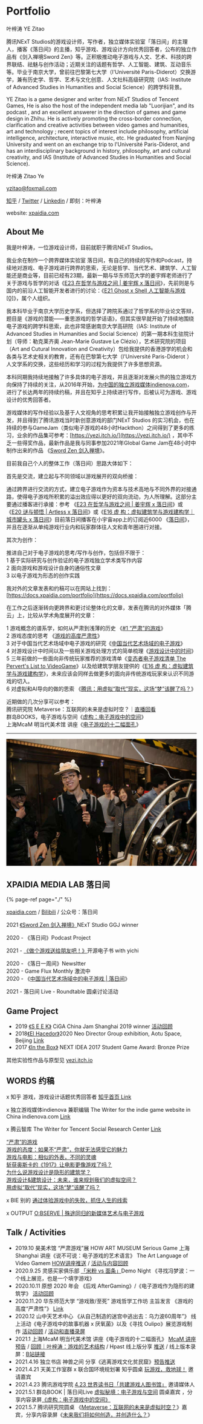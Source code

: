 # Portfolio

叶梓涛  YE Zitao 

腾讯NExT Studios的游戏设计师，写作者，独立媒体实验室「落日间」的主理人，播客《落日间》的主播，知乎游戏、游戏设计方向优秀回答者，公布的独立作品有《剑入禅境Sword Zen》等。正积极推动电子游戏与人文、艺术、科技的跨界联结、祛魅与创作活动；近期关注的话题有哲学、人工智能、建筑、互动音乐等。毕业于南京大学，曾前往巴黎第七大学（l'Université Paris-Diderot）交换游学，兼有历史学、哲学、艺术与文化创意、人文社科高级研究院（IAS: Institute of Advanced Studies in Humanities and Social Science）的跨学科背景。

YE Zitao is a game designer and writer from NExT Studios of Tencent Games, He is also the host of the independent media lab "Luorijian", and its podcast , and an excellent answerer in the direction of games and game design in Zhihu. He is actively promoting the cross-border connection, clarification and creative activities between video games and humanities, art and technology ; recent topics of interest include philosophy, artificial intelligence, architecture, interactive music, etc. He graduated from Nanjing University and went on an exchange trip to l'Université Paris-Diderot, and has an interdisciplinary background in history, philosophy, art and cultural creativity, and IAS \(Institute of Advanced Studies in Humanities and Social Science\). 

叶梓涛 Zitao Ye  

[yzitao@foxmail.com](mailto:yzitao@foxmail.com)

[知乎](https://www.zhihu.com/people/xie-mo-zhe) / [Twitter](https://twitter.com/Nir_yezi) / [Linkedin](https://www.linkedin.com/in/%E6%A2%93%E6%B6%9B-%E5%8F%B6-46b701111/) / 即刻：叶梓涛

website: [xpaidia.com](http://xpaidia.com/)

## About Me

我是叶梓涛，一位游戏设计师，目前就职于腾讯NExT Studios。

我业余在制作一个跨界媒体实验室 落日间，有自己的持续的写作和Podcast，持续地对游戏、电子游戏进行跨界的思索，无论是哲学、当代艺术、建筑学、人工智能还是商业等，目前已经有23期，最新一期与华东师范大学的姜宇辉老师进行了关于游戏与哲学的对话《[E23 在哲学与游戏之间 \| 姜宇辉 x 落日间](https://docs.xpaidia.com/update/podcast/e23)》，先前则是与国内的前沿人工智能开发者进行的讨论：《[E21 Ghost x Shell 人工智能与游戏 \[0\]](https://docs.xpaidia.com/update/podcast/e21)》，属个人组织。

我本科毕业于南京大学历史学系，但选择了跨院系通过了哲学系的毕业论文答辩，题目是《游戏的潜能——重思游戏的哲学话语》，但其实很早就开始了持续地围绕电子游戏的跨学科思索，此也非常感谢南京大学高研院（IAS: Institute of Advanced Studies in Humanities and Social Science）的第一期本科生驻院计划（导师：勒克莱齐奥 Jean-Marie Gustave Le Clézio），艺术研究院的项目（Art and Cutural Innovation and Creativity）包给我提供的香港游学的机会和各类与艺术史相关的教育，还有在巴黎第七大学（l'Université Paris-Diderot ）人文学系的交换，这些经历和学习的过程为我提供了许多思想资源。

本科同期我持续地接触了许多具体的电子游戏，并且逐渐对发展火热的独立游戏方向保持了持续的关注，从2016年开始，[为中国的独立游戏媒体indienova.com](http://xn--indienova-pl6noen4lz29a2oltl1ace7b1yqezoqft.com)，进行了长达两年的持续约稿，并且在知乎上持续进行写作，后被认可为游戏、游戏设计的优秀回答者。

游戏媒体的写作经验以及基于人文视角的思考积累让我开始接触独立游戏创作与开发，并且得到了腾讯游戏当时新创意游戏的部门NExT Studios 的实习机会，也在持续的参与GameJam（类似电子游戏的48小时Hackthon）之间得到了更多的练习，业余的作品集可参考：[https://yezi.itch.io/](https://yezi.itch.io/) ，其中不乏一些得奖作品，最新作品是我与同事参加2021年Global Game Jam在48小时中制作出来的作品 《[Sword Zen 剑入禅境](https://docs.xpaidia.com/update/podcast/e18)》。



目前我自己个人的整体工作（落日间）思路大体如下：

首先是交流，建立起与不同领域以游戏展开的双向桥接：

通过跨界进行交流的方式，建立电子游戏作为资本与技术高地与不同外界的对接通路，使得电子游戏所积累的溢出效应得以更好的双向流动，为人所理解。这部分主要通过播客进行承接：参考 《[E23 在哲学与游戏之间 \| 姜宇辉 x 落日间](https://docs.xpaidia.com/update/podcast/e23)》或《[E20 谜与顿悟 \| Artless x 落日间](https://docs.xpaidia.com/update/podcast/e20)》或《[E16 虚 构：虚拟建筑学与游戏建构学｜城市罐头 x 落日间](https://docs.xpaidia.com/update/podcast/e16)》目前落日间播客在小宇宙app上的订阅近6000 《[落日间](https://www.xiaoyuzhoufm.com/podcast/5ef1608d418a84a046a1ca40)》，并且在逐渐从单纯游戏行业内和玩家群体往人文和青年圈进行对接。

其次为创作：

推进自己对于电子游戏的思考/写作与创作，包括但不限于：  
1 基于实际研究与创作验证的电子游戏独立学术类写作内容  
2 面向游戏和游戏设计自身的通俗性文章  
3 以电子游戏为形态的创作实践



我对外的文章发表和约稿可以在网站上找到：[https://docs.xpaidia.com/portfolio](https://docs.xpaidia.com/portfolio)

在工作之后逐渐转向更跨界和更讨论整体化的文章，发表在腾讯的对外媒体「腾云」上，比较从学术角度展开的文章：

1 游戏概念的谱系学，如何从严肃到浅薄的历史 《[\#1 “严肃”的游戏](https://docs.xpaidia.com/ficstruction/paidia/1-yan-su-de-you-xi)》  
2 游戏态度的思考 《[游戏的高度严肃性](https://docs.xpaidia.com/ficstruction/paidia/2-you-xi-de-gao-du-yan-su-xing)》  
3 对于中国当代艺术场域中电子游戏的研究《[中国当代艺术场域的电子游戏](https://docs.xpaidia.com/ficstruction/undo/contemporaryart)》  
4 对游戏设计中时间以及一些相关游戏处理方式的简单梳理《[游戏设计中的时间](https://docs.xpaidia.com/ficstruction/undo/timeingamedesign)》  
5 三年前做的一些面向非传统玩家推荐的游戏清单《[变态者电子游戏清单 The Pervert's List to VideoGame](https://zhuanlan.zhihu.com/p/87188352)》以及给建筑学朋友提供的《[E16 虚 构：虚拟建筑学与游戏建构学](https://docs.xpaidia.com/update/podcast/e16)》，未来应该会同样去做更多的面向非传统游戏玩家来认识不同游戏的切入。  
6 对虚拟和AI导向的做的思索 《[腾讯：用虚拟“取代”现实，这场“梦”该醒了吗？](https://mp.weixin.qq.com/s/ngRKfOkOp44-wQk1qvM0Bg)》

近期做的几次分享可以参考：  
腾讯研究院 Metaverse：互联网的未来是虚拟时空？｜[直播回看](https://www.bilibili.com/video/BV1nU4y1t7pB?p=2)  
群岛BOOKS，电子游戏与空间《[虚构：电子游戏中的空间](https://www.bilibili.com/video/BV1bp4y147mZ?t=806)》  
上海McaM 明当代美术馆 讲座《[电子游戏的十二幅面孔](https://www.bilibili.com/video/BV1T5411n7J1)》





---------

![](.gitbook/assets/self.png)

## XPAIDIA MEDIA LAB 落日间

{% page-ref page="./" %}

[xpaidia.com](https://xpaidia.com) / [Bilibili](https://space.bilibili.com/3169565) / 公众号：落日间

2021 [《Sword Zen 剑入禅境》](https://yezi.itch.io/sz)NExT Studio GGJ winner

2020 - 《落日间》Podcast Project

2021 - [《做个游戏送给朋友吧！》](https://luorijian.gitbook.io/pweb/tools)开源电子书 with yichi   
  
2020 - 《落日一周间》Newsltter  
2020 - Game Flux Monthly 激流中  
2020 - 《[中国当代艺术场域中的电子游戏 \| 落日间](https://mp.weixin.qq.com/s/fMOkRcm08kW3g4PPFnOvQQ)》

2021 - 落日间 Live - Roundtable 圆桌讨论活动 

## Game Project

* 2019 [《S E E K》](https://yezi.itch.io/seek) CiGA China Jam Shanghai 2019 winner [活动回顾](https://mp.weixin.qq.com/s/8p2MUg6fVChKTNv1j22mkQ)
* 2018[《El Hacedor》](https://yezi.itch.io/hacedor)2020 Neo Director Group exhibition, Aotu Space, Beijing [Link](https://mp.weixin.qq.com/s/VrqQQSO24L8ji25oFbelRg)
* 2017 [《In the Box》](https://yezi.itch.io/in-the-box) NEXT IDEA 2017 Student Game Award: Bronze Prize

其他实验性作品与原型见 [yezi.itch.io](https://yezi.itch.io/)

## WORDS 约稿

x 知乎 游戏，游戏设计话题优秀回答者 [知乎首页 Link](https://www.zhihu.com/people/xie-mo-zhe)

x 独立游戏媒体indienova 兼职编辑 The Writer for the indie game website in China indienova.com [Link](https://indienova.com/u/guatif)

x 腾云智库 The Writer for Tencent Social Research Center [Link](https://mp.weixin.qq.com/s/p34QyzNl91PUCH4vcKc5BA)  
  
[“严肃”的游戏](https://mp.weixin.qq.com/s/uiYhfS_vDIN9oTabnxzkFA)  
[游戏的态度：如果不“严肃”，你就无法感受它的魅力](https://mp.weixin.qq.com/s/p34QyzNl91PUCH4vcKc5BA)  
[游戏与电影：相似的外表，不同的灵魂](https://mp.weixin.qq.com/s/Ckqn-KvI4muqtG9xLzDaGg)  
[斩获奥斯卡的《1917》让电影更像游戏了吗？](https://mp.weixin.qq.com/s/vl1sdYIiE4JzTrWCdrsd-Q)  
[为什么说游戏设计是隐形的建筑学？](https://mp.weixin.qq.com/s/_dd8rXhGrKW_vTRrmKMAUQ)  
[游戏设计&建筑设计：未来，谁来规划我们的虚拟空间？](https://mp.weixin.qq.com/s/FogiFZWrnV7vwH7hs2i8VQ)  
[用虚拟“取代”现实，这场“梦”该醒了吗？](https://mp.weixin.qq.com/s/ngRKfOkOp44-wQk1qvM0Bg)

x BIE 别的 [通过体验游戏中的失败，抓住人生的线索](https://mp.weixin.qq.com/s/qgLKD40fMCzyDlLJiOARuQ)

x OUTPUT [O:BSERVE \| 殊途同归的新媒体艺术与电子游戏](https://mp.weixin.qq.com/s/SZ9a9l4-fVYiKGAVJ31D_w)

## Talk / Activities

* 2019.10 昊美术馆 “严肃游戏”展 HOW ART MUSEUM Serious Game 上海 Shanghai 讲座《说不可说：电子游戏的艺术语言》 The Art Language of Video Gamem [HOW讲座推送](https://mp.weixin.qq.com/s/nEiuz4m-80edzaERaU_IxQ) / [活动与内容回顾](https://mp.weixin.qq.com/s/8kjMPfVYOQwDzoGPWstnfw)
* 2020.9.25 灵感买家俱乐部 [「米粉 vs 面条」](https://mp.weixin.qq.com/s/6DxFU8iE_E_MnF5CLpf9jg)Demo Night 《寻找冯梦波：一个线上展览，也是一个填字游戏》
* 2020.10.11 原想 2020 年会 《后戏 AfterGaming》/《电子游戏作为隐形的建筑学》 [活动回顾](https://mp.weixin.qq.com/s/_rE_BjMfxQYWurXiw-6LZg)
* 2020.11.20 华东师范大学 “游戏致/至死” 游戏哲学工作坊 主旨发言 《游戏的高度“严肃性”》 [Link](https://www.thepaper.cn/newsDetail_forward_10201281)
* 2020.12 山中天艺术中心 《从自己制造的迷宫中逃出去：乌力波60周年”》 线上活动《电子游戏中的故事机器 x 厌氧菌》以及《寻找 Oulipo》展览游戏制作 [活动回顾](https://mp.weixin.qq.com/s/OAXyNPLEvAfYs5ZGCxAx-Q) / [活动和直播录屏](https://www.bilibili.com/video/BV13y4y1D7qY)
* 2021.1 上海McaM 明当代美术馆 讲座《电子游戏的十二幅面孔》 [McaM 讲座预告](https://mp.weixin.qq.com/s/wCX_G4s8pO_oMTEfpDdMbg) / [回顾｜叶梓涛：游戏的艺术结构](https://mp.weixin.qq.com/s/jiS3BHYlO1PAG95parxRog) / Hpast 线上版分享 [推送](https://mp.weixin.qq.com/s/457WHeEphho3FZ-TU5g0Iw) / 线上版本录屏：[B站链接](https://www.bilibili.com/video/BV1T5411n7J1)
* 2021.4.16 独立书店 神兽之间 分享《逃离游戏文化贫民窟》[预告推送](https://mp.weixin.qq.com/s/2XB5gkBfSZZf57FUed7BfQ)
* 2021.4.21 天美工作室群 x 联合国环境规划署 知乎圆桌 [玩游戏，救地球！](https://www.zhihu.com/roundtable/playingfortheplanet) 邀请嘉宾
* 2021.4.23 腾讯游戏学院 [4.23 世界读书日「共建游戏人图书馆」](https://mp.weixin.qq.com/s/loA1heUV5SRjaNyk9vqFww) 邀请媒体人
* 2021.5.1 群岛BOOK \| 落日间Live [虚拟秘境：电子游戏与空间](https://mp.weixin.qq.com/s/MnF8CFTBF-sNrw3P4kcY5A) 圆桌嘉宾 ，分享内容录屏[《虚构：电子游戏中的空间》](https://www.bilibili.com/video/BV1bp4y147mZ?t=806)
* 2021.5.7 腾讯研究院圆桌 《[Metaverse：互联网的未来是虚拟时空？](https://mp.weixin.qq.com/s/idtlL3Fb_zPOu3aJP7Xbtg)》嘉宾，分享内容录屏《[未来我们将如何创造，并创造什么？](https://www.bilibili.com/video/BV1nU4y1t7pB?p=2)》

